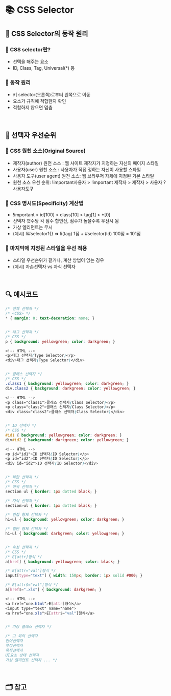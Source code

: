 # 📚 CSS Selector

## 📖 CSS Selector의 동작 원리

### 📍 CSS selector란?

- 선택을 해주는 요소
- ID, Class, Tag, Universal(\*) 등

### 📍 동작 원리

- 키 selector(오른쪽)로부터 왼쪽으로 이동
- 요소가 규칙에 적합한지 확인
- 적합하지 않으면 멈춤

</br>

## 📖 선택자 우선순위

### 📍 CSS 원천 소스(Original Source)

- 제작자(author) 원천 소스 : 웹 사이트 제작자가 지정하는 자신의 페이지 스타일
- 사용자(user) 원천 소스 : 사용자가 직접 정하는 자신이 사용할 스타일
- 사용자 도구(user agent) 원천 소스: 웹 브라우저 자체에 지정된 기본 스타일
- 원천 소스 우선 순위: !important사용자 > !important 제작자 > 제작자 > 사용자 ? 사용자도구

### 📍 CSS 명시도(Specificity) 계산법

- !important > id[100] > class[10] > tag[1] > \*[0]
- 선택자 갯수당 각 점수 합연산, 점수가 높을수록 우선시 됨
- 가상 엘리먼트는 무시
- (예시) li#selector1{} => li(tag) 1점 + #selector(Id) 100점 = 101점

### 📍 마지막에 지정된 스타일을 우선 적용

- 스타일 우선순위가 같거나, 계산 방법이 없는 경우
- (예시) 자손선택자 vs 자식 선택자

</br>

## 🔍 예시코드

```CSS
/* 전체 선택자 */
/* <CSS> */
* { margin: 0; text-decoration: none; }


/* 태그 선택자 */
/* CSS */
p { background: yellowgreen; color: darkgreen; }

<!-- HTML -->
<p>태그 선택자(Type Selector)</p>
<div>태그 선택자(Type Selector)</div>


/* 클래스 선택자 */
/* CSS */
.class1 { background: yellowgreen; color: darkgreen; }
div.class2 { background: darkgreen; color: yellowgreen; }

<!-- HTML -->
<p class="class1">클래스 선택자(Class Selector)</p>
<p class="class2">클래스 선택자(Class Selector)</p>
<div class="class2">클래스 선택자(Class Selector)</div>


/* ID 선택자 */
/* CSS */
#id1 { background: yellowgreen; color: darkgreen; }
div#id2 { background: darkgreen; color: yellowgreen; }

<!-- HTML -->
<p id="id1">ID 선택자(ID Selector)</p>
<p id="id2">ID 선택자(ID Selector)</p>
<div id="id2">ID 선택자(ID Selector)</div>


/* 복합 선택자 */
/* CSS */
/* 하위 선택자 */
section ul { border: 1px dotted black; }

/* 자식 선택자 */
section>ul { border: 1px dotted black; }

/* 인접 형제 선택자 */
h1+ul { background: yellowgreen; color: darkgreen; }

/* 일반 형제 선택자 */
h1~ul { background: darkgreen; color: yellowgreen; }


/* 속성 선택자 */
/* CSS */
/* E[attr]형식 */
a[href] { background: yellowgreen; color: black; }

/* E[attr="val"]형식 */
input[type="text"] { width: 150px; border: 1px solid #000; }

/* E[attr$="val"]형식 */
a[href$=".xls"] { background: darkgreen; }

<!-- HTML -->
<a href="one.html">E[attr]형식</a>
<input type="text" name="name">
<a href="one.xls">E[attr$="val"]형식</a>


/* 가상 클래스 선택자 */

/* 그 외의 선택자
언어선택자
부정선택자
목적선택자
UI요소 상태 선택자
가상 엘리먼트 선택자 ... */
```

</br>

## 🗂️ 참고

